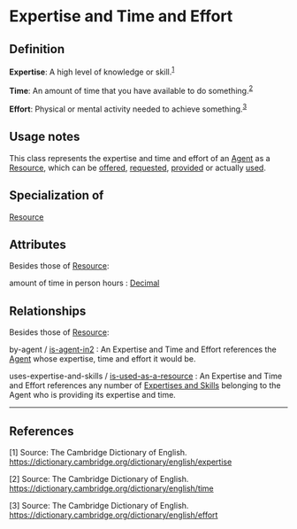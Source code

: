 # Expertise and Time and Effort

## Definition
**Expertise**: A high level of knowledge or skill.<sup>[1](#fn1)</sup>

**Time**: An amount of time that you have available to do something.<sup>[2](#fn2)</sup>

**Effort**: Physical or mental activity needed to achieve something.<sup>[3](#fn3)</sup>

## Usage notes
This class represents the expertise and time and effort of an [Agent](../entities/Agent.md) as a [Resource](../entities/Resource.md),
which can be [offered](../entities/Resource_Offer.md), [requested](../entities/Resource_Request.md), [provided](../entities/Contribution_Statement.md) or actually [used](../entities/Resource_Usage_Statement.md).

## Specialization of
[Resource](../entities/Resource.md)

## Attributes
Besides those of [Resource](../entities/Resource.md):

<a name="amount-of-time-in-person-hours">amount of time in person hours</a> : [Decimal](../datatypes/Decimal.md)

## Relationships
Besides those of [Resource](../entities/Resource.md):

<a name="rel__by-agent">by-agent</a> / [is-agent-in2](../entities/Agent.md#user-content-rel__is-agent-in2) : An Expertise and Time and Effort references the [Agent](../entities/Agent.md) whose expertise, time and effort it would be.

<a name="rel__uses-expertise-and-skills">uses-expertise-and-skills</a> / [is-used-as-a-resource](../entities/Expertise-and-Skills.md#user-content-rel__is-used-as-a-resource) : An Expertise and Time and Effort references any number of [Expertises and Skills](../entities/Expertise_and_Skills.md) belonging to the Agent who is providing its expertise and time.


---
## References
<a name="fn1">\[1\]</a> Source: The Cambridge Dictionary of English. https://dictionary.cambridge.org/dictionary/english/expertise

<a name="fn2">\[2\]</a> Source: The Cambridge Dictionary of English. https://dictionary.cambridge.org/dictionary/english/time

<a name="fn3">\[3\]</a> Source: The Cambridge Dictionary of English. https://dictionary.cambridge.org/dictionary/english/effort
